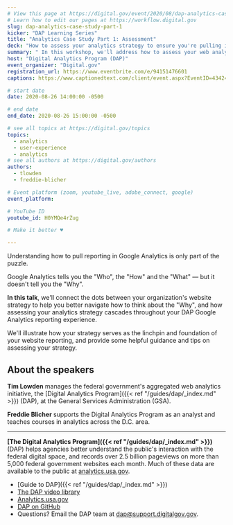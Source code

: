 ```yaml
---
# View this page at https://digital.gov/event/2020/08/dap-analytics-case-study-part-1
# Learn how to edit our pages at https://workflow.digital.gov
slug: dap-analytics-case-study-part-1
kicker: "DAP Learning Series"
title: "Analytics Case Study Part 1: Assessment"
deck: "How to assess your analytics strategy to ensure you're pulling impactful and relevant data"
summary: " In this workshop, we'll address how to assess your web analytics strategy to ensure you're pulling the most impactful and relevant data to enrich your analysis and understanding of your website performance. "
host: "Digital Analytics Program (DAP)"
event_organizer: "Digital.gov"
registration_url: https://www.eventbrite.com/e/94151476601
captions: https://www.captionedtext.com/client/event.aspx?EventID=4342447&CustomerID=321

# start date
date: 2020-08-26 14:00:00 -0500

# end date
end_date: 2020-08-26 15:00:00 -0500

# see all topics at https://digital.gov/topics
topics:
  - analytics
  - user-experience
  - analytics
# see all authors at https://digital.gov/authors
authors:
  - tlowden
  - freddie-blicher

# Event platform (zoom, youtube_live, adobe_connect, google)
event_platform:

# YouTube ID
youtube_id: H0YMQe4rZug

# Make it better ♥

---
```


Understanding how to pull reporting in Google Analytics is only part of the puzzle.

Google Analytics tells you the "Who", the "How" and the "What" — but it doesn't tell you the "Why".

**In this talk**, we'll connect the dots between your organization's website strategy to help you better navigate how to think about the "Why", and how assessing your analytics strategy cascades throughout your DAP Google Analytics reporting experience.

We'll illustrate how your strategy serves as the linchpin and foundation of your website reporting, and provide some helpful guidance and tips on assessing your strategy.

## About the speakers

**Tim Lowden** manages the federal government's aggregated web analytics initiative, the [Digital Analytics Program]({{< ref "/guides/dap/_index.md" >}}) (DAP), at the General Services Administration (GSA).

**Freddie Blicher** supports the Digital Analytics Program as an analyst and teaches courses in analytics across the D.C. area.

---

**[The Digital Analytics Program]({{< ref "/guides/dap/_index.md" >}})** (DAP) helps agencies better understand the public's interaction with the federal digital space, and records over 2.5 billion pageviews on more than 5,000 federal government websites each month. Much of these data are available to the public at [analytics.usa.gov](https://analytics.usa.gov).

- [Guide to DAP]({{< ref "/guides/dap/_index.md" >}})
- [The DAP video library](https://www.youtube.com/playlist?list=PLd9b-GuOJ3nFwlyvLFUtmDpYFKezhot8P)
- [Analytics.usa.gov](https://analytics.usa.gov/)
- [DAP on GitHub](https://github.com/digital-analytics-program/gov-wide-code)
- Questions? Email the DAP team at  [dap@support.digitalgov.gov](mailto:dap@support.digitalgov.gov).
